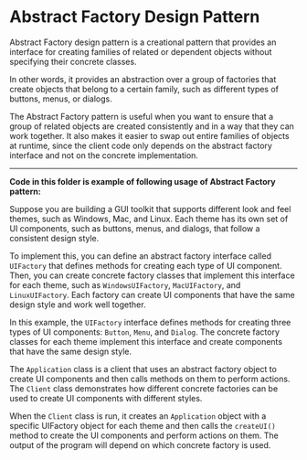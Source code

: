 # Abstract Factory Design Pattern
Abstract Factory design pattern is a creational pattern that provides an interface for creating families of related or dependent objects without specifying their concrete classes.

In other words, it provides an abstraction over a group of factories that create objects that belong to a certain family, such as different types of buttons, menus, or dialogs.

The Abstract Factory pattern is useful when you want to ensure that a group of related objects are created consistently and in a way that they can work together. It also makes it easier to swap out entire families of objects at runtime, since the client code only depends on the abstract factory interface and not on the concrete implementation.

---

**Code in this folder is example of following usage of Abstract Factory pattern:**

Suppose you are building a GUI toolkit that supports different look and feel themes, such as Windows, Mac, and Linux. Each theme has its own set of UI components, such as buttons, menus, and dialogs, that follow a consistent design style.

To implement this, you can define an abstract factory interface called `UIFactory` that defines methods for creating each type of UI component. Then, you can create concrete factory classes that implement this interface for each theme, such as `WindowsUIFactory`, `MacUIFactory`, and `LinuxUIFactory`. Each factory can create UI components that have the same design style and work well together.

In this example, the `UIFactory` interface defines methods for creating three types of UI components: `Button`, `Menu`, and `Dialog`. The concrete factory classes for each theme implement this interface and create components that have the same design style.

The `Application` class is a client that uses an abstract factory object to create UI components and then calls methods on them to perform actions. The `Client` class demonstrates how different concrete factories can be used to create UI components with different styles.

When the `Client` class is run, it creates an `Application` object with a specific UIFactory object for each theme and then calls the `createUI()` method to create the UI components and perform actions on them. The output of the program will depend on which concrete factory is used.